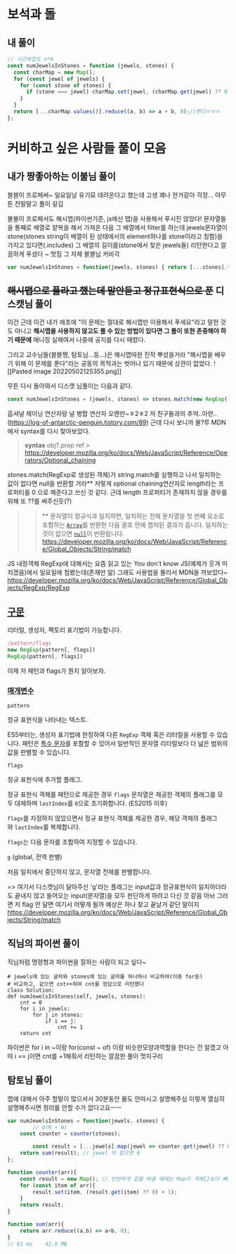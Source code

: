 # 보석과 돌
## 내 풀이

```javascript
// 시간복잡도 n*m
const numJewelsInStones = function (jewels, stones) {
  const charMap = new Map();
  for (const jewel of jewels) {
    for (const stone of stones) {
      if (stone === jewel) charMap.set(jewel, (charMap.get(jewel) ?? 0) + 1);
    }
  }
  return [...charMap.values()].reduce((a, b) => a + b, 0);//쩐다ㅇㅂㅇ
};
```

# 커비하고 싶은 사람들 풀이 모음
## 내가 짱좋아하는 이불님 풀이
블블이 프로페써~ 일요일날 유기묘 데려온다고 했는데 고생 꽤나 한거같아 걱정... 아무튼 잔말말고 풀이 갈김

불불이 프로페서도 해시맵(파이썬기준, js에선 맵)을 사용해서 푸시진 않았다!
문자열들을 통째로 배열로 얕복을 해서 가져온 다음 그 배열에서 filter를 하는데 jewels문자열이 stone(stones string이 배열이 된 상태에서의 element하나를 stone이라고 칭함)을 가지고 있다면(.includes) 그 배열의 길이를(stone에서 찾은 jewels들) 리턴한다고 깔끔하게 푸셨다 ~ 멋짐 그 자체 블블님 커비각

```javascript
var numJewelsInStones = function(jewels, stones) { return [...stones].filter(stone => jewels.includes(stone)).length };
```

## ~~해시맵으로 풀라고 했는데 말안듣고 정규표현식으로 푼~~ 디스캣님 풀이
이건 근데 이건 내가 애초에 "이 문제는 절대로 해시맵만 이용해서 푸세요"라고 말한 것도 아니고 **해시맵을 사용하지 않고도 풀 수 있는 방법이 있다면 그 풀이 또한 존중해야 하기 때문에** 매니징 실패여서 나중에 공지를 다시 때렸다.

그리고 교수님들(블블쨩, 탐토님...등...)은 해시맵따윈 진작 뿌셨을거라 "해시맵을 배우기 위해 이 문제를 푼다"라는 공동의 목적과는 벗어나 있기 때문에 상관이 없었다.
![[Pasted image 20220502125355.png]]

무튼 다시 돌아와서 디스캣 님풀이는 다음과 같다.
```javascript
const numJewelsInStones = (jewels, stones) => stones.match(new RegExp(`[${jewels}]`,'g'))?.length??0
```
옵셔널 체이닝 연산자랑 널 병합 연산자 오랜만~ㅎ2ㅎ2
저 친구들과의 추억..아련..(https://log-of-antarctic-penguin.tistory.com/89)
근데 다시 보니까 몰?루 MDN에서 syntax를 다시 찾아보았다.
> **syntax**
> obj?.prop
ref > https://developer.mozilla.org/ko/docs/Web/JavaScript/Reference/Operators/Optional_chaining


stones.match(RegExp로 생성된 객체)가 string.match를 실행하고 나서 일치하는 값이 없다면 null을 반환할 거라** 저렇게 optional chaining연산자로 length라는 프로퍼티를 0 으로 해준다고 쓰신 것 같다. 근데 length 프로퍼티가 존재하지 않을 경우를 위해 또 ??를 써주신듯(?)

>>** 문자열이 정규식과 일치하면, 일치하는 전체 문자열을 첫 번째 요소로 포함하는 [`Array`](https://developer.mozilla.org/ko/docs/Web/JavaScript/Reference/Global_Objects/Array)를 반환한 다음 괄호 안에 캡처된 결과가 옵니다. 일치하는 것이 없으면 [`null`](https://developer.mozilla.org/ko/docs/Web/JavaScript/Reference/Global_Objects/null)이 반환됩니다.
>>https://developer.mozilla.org/ko/docs/Web/JavaScript/Reference/Global_Objects/String/match

JS 내장객체 RegExp에 대해서는 요즘 읽고 있는 You don't know JS(예제가 웃겨 미치겠음)에서 일요일에 첨봤는데(존재만 앎) 그래도 사용법을 몰라서 MDN을 까보았다~
https://developer.mozilla.org/ko/docs/Web/JavaScript/Reference/Global_Objects/RegExp/RegExp

## [구문](https://developer.mozilla.org/ko/docs/Web/JavaScript/Reference/Global_Objects/RegExp/RegExp#%EA%B5%AC%EB%AC%B8 "Permalink to 구문")

리터럴, 생성자, 팩토리 표기법이 가능합니다.
```javascript
/pattern/flags
new RegExp(pattern[, flags])
RegExp(pattern[, flags])

```
이제 저 패턴과 flags가 뭔지 알아보자.

### [매개변수](https://developer.mozilla.org/ko/docs/Web/JavaScript/Reference/Global_Objects/RegExp/RegExp#%EB%A7%A4%EA%B0%9C%EB%B3%80%EC%88%98 "Permalink to 매개변수")

`pattern`

정규 표현식을 나타내는 텍스트.

ES5부터는, 생성자 표기법에 한정하여 다른 `RegExp` 객체 혹은 리터럴을 사용할 수 있습니다. 패턴은 [특수 문자](https://developer.mozilla.org/ko/docs/Web/JavaScript/Guide/Regular_Expressions#%ed%8a%b9%ec%88%98_%eb%ac%b8%ec%9e%90_%ec%82%ac%ec%9a%a9%ed%95%98%ea%b8%b0)를 포함할 수 있어서 일반적인 문자열 리터럴보다 더 넓은 범위의 값을 판별할 수 있습니다.

`flags`

정규 표현식에 추가할 플래그.

정규 표현식 객체를 패턴으로 제공한 경우 `flags` 문자열은 제공한 객체의 플래그를 모두 대체하며 `lastIndex`를 `0`으로 초기화합니다. (ES2015 이후)

`flags`를 지정하지 않았으면서 정규 표현식 객체를 제공한 경우, 해당 객체의 플래그와 `lastIndex`를 복제합니다.

`flags`는 다음 문자를 조합하여 지정할 수 있습니다.

`g` (global, 전역 판별)

처음 일치에서 중단하지 않고, 문자열 전체를 판별합니다.

=> 여기서 디스캣님이 달아주신 'g'라는 플래그는 input값과 정규표현식이 일치하더라도 끝내지 않고 들어오는 input(문자열)을 모두 판단하게 하려고 다신 것 같음
아놔 그러면 저 flag 안 달면 여기서 어떻게 될까 예상은 하나 찾고 끝날거 같단 말이지
https://developer.mozilla.org/ko/docs/Web/JavaScript/Reference/Global_Objects/String/match


## 직님의 파이썬 풀이
직님처럼 명령형과 파이썬을 잘하는 사람이 되고 싶다~
```python3
# jewels에 있는 글자와 stones에 있는 글자를 하나하나 비교하여(이중 for문) 
# 비교하고, 같으면 cnt++하여 cnt를 정답으로 리턴했다 
class Solution:
def numJewelsInStones(self, jewels, stones):
	cnt = 0
	for i in jewels:
		for j in stones:
			if i == j:
				cnt += 1
	return cnt
```
파이썬은 for i in ~이랑  for(const ~ of) 이랑 비슷한모양과역할을 한다는 건 알겠고
아따 i  == j이면 cnt를 +1해줘서 리턴하는 깔끔한 풀이 멋지구리


## 탐토님 풀이
맵에 대해서 아주 할말이 많으셔서 30분동안 물도 안마시고 설명해주심
이렇게 열심히 설명해주시면 정리를 안할 수가 없다고요ㅡㅡ
```javascript
var numJewelsInStones = function(jewels, stones) {
		// O(M + N)	
    const counter = counter(stones);

		const result = [...jewels].map(jewel => counter.get(jewel) ?? 0);
    return sum(result); // jewel 이 없으면 0
};

function counter(arr){
    const result = new Map(); // 빈번하게 값을 바꿀 때에는 Map이 객체{}보다 빠르다
    for (const item of arr){
        result.set(item, (result.get(item) ?? 0) + 1);
    }
    return result;
}

function sum(arr){
    return arr.reduce((a,b) => a+b, 0);
}
// 61 ms	42.9 MB
```
